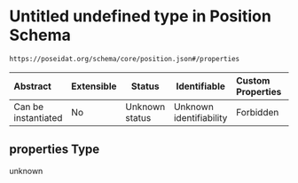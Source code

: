 # Untitled undefined type in Position Schema

```txt
https://poseidat.org/schema/core/position.json#/properties
```




| Abstract            | Extensible | Status         | Identifiable            | Custom Properties | Additional Properties | Access Restrictions | Defined In                                                           |
| :------------------ | ---------- | -------------- | ----------------------- | :---------------- | --------------------- | ------------------- | -------------------------------------------------------------------- |
| Can be instantiated | No         | Unknown status | Unknown identifiability | Forbidden         | Allowed               | none                | [position.json\*](schemas/core/position.json "open original schema") |

## properties Type

unknown
